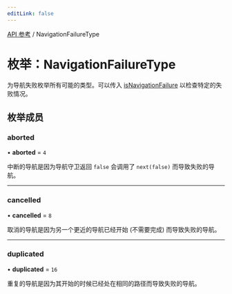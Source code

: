 ```yaml
---
editLink: false
---
```


[API 参考](../index.md) / NavigationFailureType

# 枚举：NavigationFailureType 

为导航失败枚举所有可能的类型。可以传入 [isNavigationFailure](../index.md#isnavigationfailure) 以检查特定的失败情况。

## 枚举成员 

### aborted 

• **aborted** = ``4``

中断的导航是因为导航守卫返回 `false` 会调用了 `next(false)` 而导致失败的导航。

___

### cancelled 

• **cancelled** = ``8``

取消的导航是因为另一个更近的导航已经开始 (不需要完成) 而导致失败的导航。

___

### duplicated 

• **duplicated** = ``16``

重复的导航是因为其开始的时候已经处在相同的路径而导致失败的导航。
